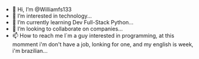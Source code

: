 - 👋 Hi, I’m @Williamfs133
- 👀 I’m interested in technology...
- 🌱 I’m currently learning Dev Full-Stack Python...
- 💞️ I’m looking to collaborate on companies...
- 📫 How to reach me I`m a guy interested in programming, at this momment i'm don't have a job, lonking for one, and my english is week, i'm brazilian...

<!---
Williamfs133/Williamfs133 is a ✨ special ✨ repository because its `README.md` (this file) appears on your GitHub profile.
You can click the Preview link to take a look at your changes.
--->
